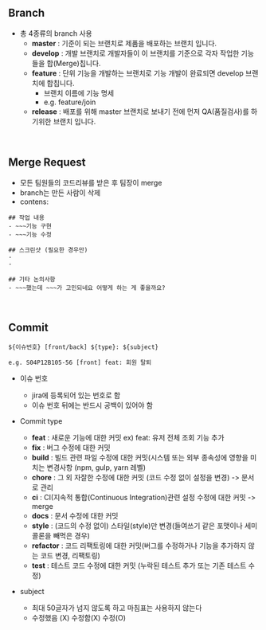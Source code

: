 ## Branch

- 총 4종류의 branch 사용
  - **master** : 기준이 되는 브랜치로 제품을 배포하는 브랜치 입니다.
  - **develop**  : 개발 브랜치로 개발자들이 이 브랜치를 기준으로 각자 작업한 기능들을 합(Merge)칩니다.
  - **feature** : 단위 기능을 개발하는 브랜치로 기능 개발이 완료되면 develop 브랜치에 합칩니다.  
    - 브랜치 이름에 기능 명세
    - e.g. feature/join
  - **release** : 배포를 위해 master 브랜치로 보내기 전에 먼저 QA(품질검사)를 하기위한 브랜치 입니다.

<br />

## Merge Request

- 모든 팀원들의 코드리뷰를 받은 후 팀장이 merge 
- branch는 만든 사람이 삭제
- contens:

```
## 작업 내용
- ~~~기능 구현
- ~~~기능 수정

## 스크린샷 (필요한 경우만)
-
-

## 기타 논의사항
- ~~~했는데 ~~~가 고민되네요 어떻게 하는 게 좋을까요?
```



<br />

## Commit

```
${이슈번호} [front/back] ${type}: ${subject} 

e.g. S04P12B105-56 [front] feat: 회원 탈퇴
```

- 이슈 번호
  - jira에 등록되어 있는 번호로 함
  - 이슈 번호 뒤에는 반드시 공백이 있어야 함

- Commit type
  - **feat** : 새로운 기능에 대한 커밋     ex) feat: 유저 전체 조회 기능 추가
  - **fix** : 버그 수정에 대한 커밋    
  - **build** : 빌드 관련 파일 수정에 대한 커밋(시스템 또는 외부 종속성에 영향을 미치는 변경사항 (npm, gulp, yarn 레벨)   
  - **chore** : 그 외 자잘한 수정에 대한 커밋 (코드 수정 없이 설정을 변경) -> 문서로 관리
  - **ci** : CI(지속적 통합(Continuous Integration)관련 설정 수정에 대한 커밋 -> merge       
  - **docs** : 문서 수정에 대한 커밋      
  - **style** : (코드의 수정 없이) 스타일(style)만 변경(들여쓰기 같은 포맷이나 세미콜론을 빼먹은 경우)     
  - **refactor** :  코드 리팩토링에 대한 커밋(버그를 수정하거나 기능을 추가하지 않는 코드 변경, 리팩토링)
  - **test** : 테스트 코드 수정에 대한 커밋 (누락된 테스트 추가 또는 기존 테스트 수정)

- subject
  - 최대 50글자가 넘지 않도록 하고 마침표는 사용하지 않는다
  - 수정했음 (X) 수정함(X) 수정(O)

<br />
